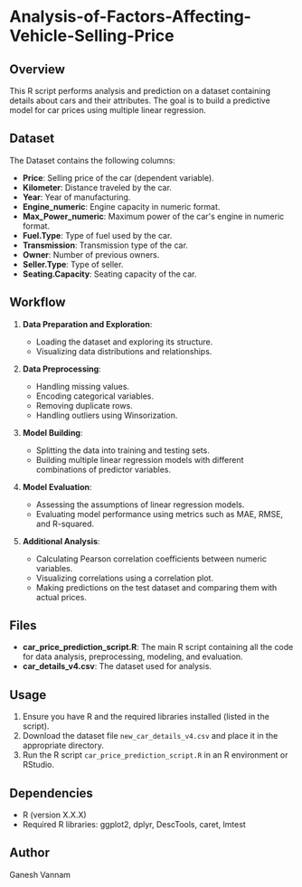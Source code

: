 # Analysis-of-Factors-Affecting-Vehicle-Selling-Price

## Overview
This R script performs analysis and prediction on a dataset containing details about cars and their attributes. The goal is to build a predictive model for car prices using multiple linear regression.

## Dataset
 The Dataset contains the following columns:

- **Price**: Selling price of the car (dependent variable).
- **Kilometer**: Distance traveled by the car.
- **Year**: Year of manufacturing.
- **Engine_numeric**: Engine capacity in numeric format.
- **Max_Power_numeric**: Maximum power of the car's engine in numeric format.
- **Fuel.Type**: Type of fuel used by the car.
- **Transmission**: Transmission type of the car.
- **Owner**: Number of previous owners.
- **Seller.Type**: Type of seller.
- **Seating.Capacity**: Seating capacity of the car.

## Workflow
1. **Data Preparation and Exploration**:
   - Loading the dataset and exploring its structure.
   - Visualizing data distributions and relationships.

2. **Data Preprocessing**:
   - Handling missing values.
   - Encoding categorical variables.
   - Removing duplicate rows.
   - Handling outliers using Winsorization.

3. **Model Building**:
   - Splitting the data into training and testing sets.
   - Building multiple linear regression models with different combinations of predictor variables.

4. **Model Evaluation**:
   - Assessing the assumptions of linear regression models.
   - Evaluating model performance using metrics such as MAE, RMSE, and R-squared.

5. **Additional Analysis**:
   - Calculating Pearson correlation coefficients between numeric variables.
   - Visualizing correlations using a correlation plot.
   - Making predictions on the test dataset and comparing them with actual prices.

## Files
- **car_price_prediction_script.R**: The main R script containing all the code for data analysis, preprocessing, modeling, and evaluation.
- **car_details_v4.csv**: The dataset used for analysis.

## Usage
1. Ensure you have R and the required libraries installed (listed in the script).
2. Download the dataset file `new_car_details_v4.csv` and place it in the appropriate directory.
3. Run the R script `car_price_prediction_script.R` in an R environment or RStudio.

## Dependencies
- R (version X.X.X)
- Required R libraries: ggplot2, dplyr, DescTools, caret, lmtest

## Author
Ganesh Vannam

